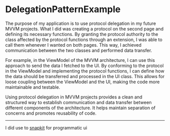 # DelegationPatternExample

The purpose of my application is to use protocol delegation in my future MVVM projects. What I did was creating a protocol on the second page and defining its necessary functions. By granting the protocol authority to the class affected by the protocol functions through an extension, I was able to call them whenever I wanted on both pages. This way, I achieved communication between the two classes and performed data transfer.

For example, in the ViewModel of the MVVM architecture, I can use this approach to send the data I fetched to the UI. By conforming to the protocol in the ViewModel and implementing the protocol functions, I can define how the data should be transferred and processed in the UI class. This allows for loose coupling between the ViewModel and the UI, making the code more maintainable and testable.

Using protocol delegation in MVVM projects provides a clean and structured way to establish communication and data transfer between different components of the architecture. It helps maintain separation of concerns and promotes reusability of code.

---

I did use to [snapkit](https://github.com/SnapKit/SnapKit) for programmatic ui 
